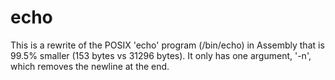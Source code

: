 echo
===
This is a rewrite of the POSIX 'echo' program (/bin/echo) in Assembly that is 99.5% smaller (153 bytes vs 31296 bytes). It only has one argument, '-n', which 
removes the newline at the end.  
